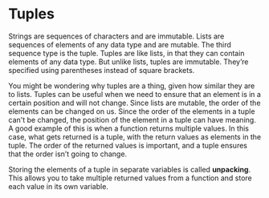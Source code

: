 # Tuples

Strings are sequences of characters and are immutable. Lists are sequences of elements of any data type and are mutable. The third sequence type is the tuple. Tuples are like lists, in that they can contain elements of any data type. But unlike lists, tuples are immutable. They’re specified using parentheses instead of square brackets.

You might be wondering why tuples are a thing, given how similar they are to lists. Tuples can be useful when we need to ensure that an element is in a certain position and will not change. Since lists are mutable, the order of the elements can be changed on us. Since the order of the elements in a tuple can't be changed, the position of the element in a tuple can have meaning. A good example of this is when a function returns multiple values. In this case, what gets returned is a tuple, with the return values as elements in the tuple. The order of the returned values is important, and a tuple ensures that the order isn’t going to change. 

Storing the elements of a tuple in separate variables is called **unpacking**. This allows you to take multiple returned values from a function and store each value in its own variable.
